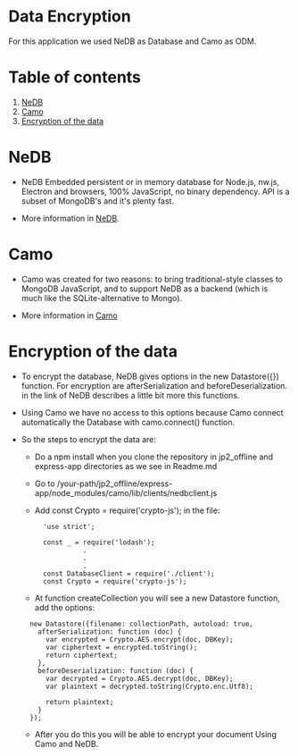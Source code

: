 # Data Encryption

For this application we used NeDB as Database and Camo as ODM.

# Table of contents

1. [NeDB](#nedb)
2. [Camo](#camo)
3. [Encryption of the data](#encryption)

# NeDB

* NeDB Embedded persistent or in memory database for Node.js, nw.js, Electron and browsers, 100% JavaScript, no binary dependency. API is a subset of MongoDB's and it's plenty fast.

* More information in [NeDB](https://github.com/louischatriot/nedb).

# Camo

* Camo was created for two reasons: to bring traditional-style classes to MongoDB JavaScript, and to support NeDB as a backend (which is much like the SQLite-alternative to Mongo).

* More information in [Camo](https://github.com/scottwrobinson/camo)

# Encryption of the data

* To encrypt the database, NeDB gives options in the new Datastore({}) function. For encryption are afterSerialization and
  beforeDeserialization. in the link of NeDB describes a little bit more this functions.

* Using Camo we have no access to this options because Camo connect automatically the Database with camo.connect() function.

* So the steps to encrypt the data are:

  * Do a npm install when you clone the repository in jp2_offline and express-app directories as we see in Readme.md

  * Go to /your-path/jp2_offline/express-app/node_modules/camo/lib/clients/nedbclient.js

  * Add const Crypto = require('crypto-js'); in the file:

    ```shell
      'use strict';

      const _ = require('lodash');
                .
                .
                .
      const DatabaseClient = require('./client');
      const Crypto = require('crypto-js');
    ```
  * At function createCollection you will see a new Datastore function, add the options:

  ``` shell
    new Datastore({filename: collectionPath, autoload: true,
      afterSerialization: function (doc) {
        var encrypted = Crypto.AES.encrypt(doc, DBKey);
        var ciphertext = encrypted.toString();
        return ciphertext;
      },
      beforeDeserialization: function (doc) {
        var decrypted = Crypto.AES.decrypt(doc, DBKey);
        var plaintext = decrypted.toString(Crypto.enc.Utf8);

        return plaintext;
      }
    });
  ```

  * After you do this you will be able to encrypt your document Using Camo and NeDB.
